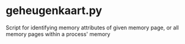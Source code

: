 # geheugenkaart.py
Script for identifying memory attributes of given memory page, or all memory pages within a process' memory

